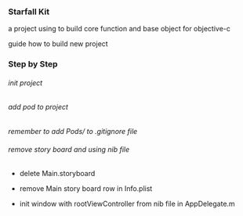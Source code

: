 ### Starfall Kit

a project using to build core function and base object for objective-c

guide how to build new project

### Step by Step

###### init project

###### add pod to project

_remember to add Pods/ to .gitignore file_

###### remove story board and using nib file

- delete Main.storyboard

- remove Main story board row in Info.plist

- init window with rootViewController from nib file in AppDelegate.m
